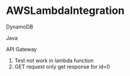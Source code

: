 # AWSLambdaIntegration

DynamoDB

Java

API Gateway

1. Test not work in lambda function
2. GET request only get response for id=0 
